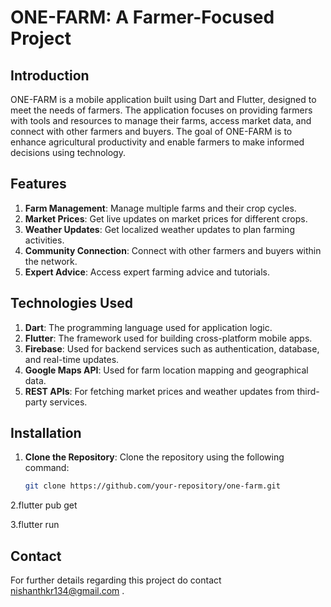 # ONE-FARM: A Farmer-Focused Project

## Introduction
ONE-FARM is a mobile application built using Dart and Flutter, designed to meet the needs of farmers. The application focuses on providing farmers with tools and resources to manage their farms, access market data, and connect with other farmers and buyers. The goal of ONE-FARM is to enhance agricultural productivity and enable farmers to make informed decisions using technology.

## Features
1. **Farm Management**: Manage multiple farms and their crop cycles.
2. **Market Prices**: Get live updates on market prices for different crops.
3. **Weather Updates**: Get localized weather updates to plan farming activities.
4. **Community Connection**: Connect with other farmers and buyers within the network.
5. **Expert Advice**: Access expert farming advice and tutorials.

## Technologies Used
1. **Dart**: The programming language used for application logic.
2. **Flutter**: The framework used for building cross-platform mobile apps.
3. **Firebase**: Used for backend services such as authentication, database, and real-time updates.
4. **Google Maps API**: Used for farm location mapping and geographical data.
5. **REST APIs**: For fetching market prices and weather updates from third-party services.

## Installation
1. **Clone the Repository**: Clone the repository using the following command:
   ```bash
   git clone https://github.com/your-repository/one-farm.git
2.flutter pub get

3.flutter run

## Contact

For further details regarding this project do contact nishanthkr134@gmail.com .
